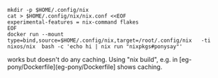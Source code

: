 ```
mkdir -p $HOME/.config/nix
cat > $HOME/.config/nix/nix.conf <<EOF
experimental-features = nix-command flakes
EOF
docker run --mount type=bind,source=$HOME/.config/nix,target=/root/.config/nix   -ti nixos/nix  bash -c 'echo hi | nix run "nixpkgs#ponysay"'
```

works but doesn't do any caching. Using "nix build", e.g. in [eg-pony/Dockerfile](eg-pony/Dockerfile] shows caching.

